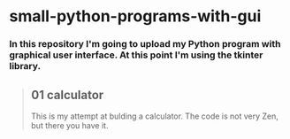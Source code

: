 # small-python-programs-with-gui

### In this repository I'm going to upload my **Python** program with graphical user interface. At this point I'm using the tkinter library.

> ## 01 calculator
>
> This is my attempt at bulding a calculator. The code is not very Zen, but there you have it.
